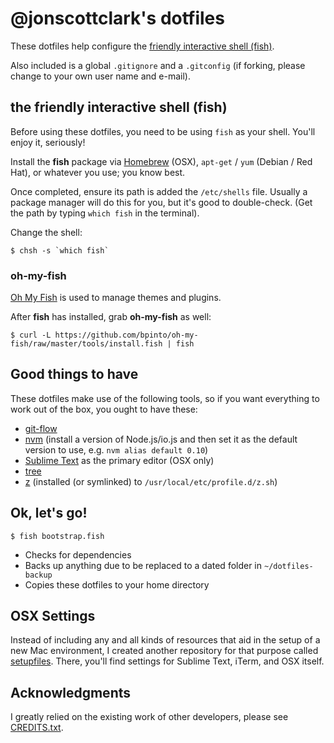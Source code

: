 # @jonscottclark's dotfiles

These dotfiles help configure the [friendly interactive shell (fish)](https://github.com/fish-shell/fish-shell).

Also included is a global `.gitignore` and a `.gitconfig` (if forking, please change to your own user name and e-mail).

## the friendly interactive shell (fish)

Before using these dotfiles, you need to be using `fish` as your shell. You'll enjoy it, seriously!

Install the **fish** package via [Homebrew](http://brew.sh) (OSX), `apt-get` / `yum` (Debian / Red Hat), or whatever you use; you know best.

Once completed, ensure its path is added the `/etc/shells` file. Usually a package manager will do this for you, but it's good to double-check. (Get the path by typing `which fish` in the terminal).

Change the shell:

``$ chsh -s `which fish` ``

### oh-my-fish

[Oh My Fish](https://github.com/bpinto/oh-my-fish) is used to manage themes and plugins.

After **fish** has installed, grab **oh-my-fish** as well:

`$ curl -L https://github.com/bpinto/oh-my-fish/raw/master/tools/install.fish | fish`

## Good things to have

These dotfiles make use of the following tools, so if you want everything to work out of the box, you ought to have these:

- [git-flow](https://github.com/nvie/gitflow)
- [nvm](https://github.com/creationix/nvm) (install a version of Node.js/io.js and then set it as the default version to use, e.g. `nvm alias default 0.10`)
- [Sublime Text](https://www.sublimetext.com) as the primary editor (OSX only)
- [tree](http://mama.indstate.edu/users/ice/tree)
- [z](https://github.com/rupa/z) (installed (or symlinked) to `/usr/local/etc/profile.d/z.sh`)

## Ok, let's go!

`$ fish bootstrap.fish`

- Checks for dependencies
- Backs up anything due to be replaced to a dated folder in `~/dotfiles-backup`
- Copies these dotfiles to your home directory

## OSX Settings

Instead of including any and all kinds of resources that aid in the setup of a new Mac environment, I created another repository for that purpose called [setupfiles](https://github.com/jonscottclark/setupfiles). There, you'll find settings for Sublime Text, iTerm, and OSX itself.

## Acknowledgments

I greatly relied on the existing work of other developers, please see [CREDITS.txt](https://github.com/jonscottclark/dotfiles/blob/master/CREDITS.txt).